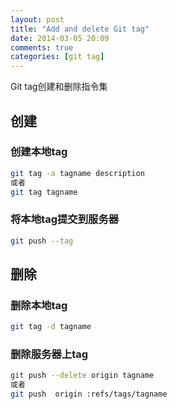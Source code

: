 ```yaml
---
layout: post
title: "Add and delete Git tag"
date: 2014-03-05 20:09
comments: true
categories: [git tag]
---
```


Git tag创建和删除指令集
<!-- more -->

## 创建

### 创建本地tag

```sh
git tag -a tagname description
或者
git tag tagname
```

### 将本地tag提交到服务器

```sh
git push --tag
```

## 删除

### 删除本地tag

```sh
git tag -d tagname
```

### 删除服务器上tag

```sh
git push --delete origin tagname
或者
git push  origin :refs/tags/tagname
```
